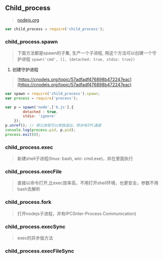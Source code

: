 ## Child_process
> [nodejs.org](https://nodejs.org/dist/latest-v6.x/docs/api/child_process.html)

```js
var child_process = require('child_process');
```
### child_process.spawn
> 下面方法都是spawn的子集, 生产一个子进程, 用这个方法可以创建一个守护进程
`spawn('cmd', [], {detached: true, stdio: true})`
1. 创建守护进程
> [https://cnodejs.org/topic/57adfadf476898b472247eac](https://cnodejs.org/topic/57adfadf476898b472247eac)

```javascript
var spawn = require('child_process').spawn;
var process = require('process');

var p = spawn('node',['b.js'],{
        detached : true,
        stdio: 'ignore'
    });
p.unref(); // 使父进程可以单独退出，除非有IPC通道
console.log(process.pid, p.pid);
process.exit(0);
```

### child_process.exec
> 新建shell子进程(linux: bash, win: cmd.exe)，并在里面执行

### child_process.execFile
> 直接以命令打开,比exec效率高，不用打开shell环境，也更安全，参数不用bash去解析

### child_process.fork
> 打开nodejs子进程，并有IPC(Inter-Process Communication)

### child_process.execSync
> exec的异步版方法

### child_process.execFileSync
